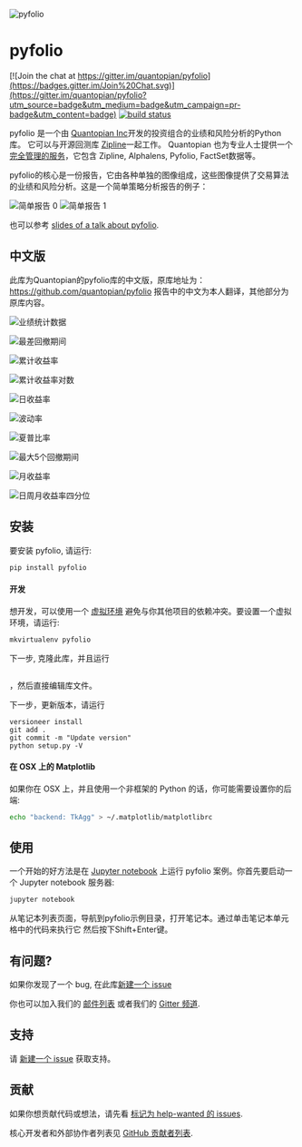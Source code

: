 ![pyfolio](https://media.quantopian.com/logos/open_source/pyfolio-logo-03.png "pyfolio")

# pyfolio

[![Join the chat at https://gitter.im/quantopian/pyfolio](https://badges.gitter.im/Join%20Chat.svg)](https://gitter.im/quantopian/pyfolio?utm_source=badge&utm_medium=badge&utm_campaign=pr-badge&utm_content=badge)
[![build status](https://travis-ci.org/quantopian/pyfolio.png?branch=master)](https://travis-ci.org/quantopian/pyfolio)

pyfolio 是一个由
[Quantopian Inc](https://www.quantopian.com)开发的投资组合的业绩和风险分析的Python库。 它可以与开源回测库
[Zipline](https://www.zipline.io/)一起工作。
Quantopian 也为专业人士提供一个 [完全管理的服务](https://factset.quantopian.com)，它包含 Zipline, Alphalens, Pyfolio, FactSet数据等。 

pyfolio的核心是一份报告，它由各种单独的图像组成，这些图像提供了交易算法的业绩和风险分析。这是一个简单策略分析报告的例子：

![简单报告 0](https://github.com/quantopian/pyfolio/raw/master/docs/simple_tear_0.png "由 Zipline 算法创建的报告案例")
![简单报告 1](https://github.com/quantopian/pyfolio/raw/master/docs/simple_tear_1.png "由 Zipline 算法创建的报告案例")

也可以参考 [slides of a talk about
pyfolio](https://nbviewer.jupyter.org/format/slides/github/quantopian/pyfolio/blob/master/pyfolio/examples/pyfolio_talk_slides.ipynb#/).

## 中文版
此库为Quantopian的pyfolio库的中文版，原库地址为：https://github.com/quantopian/pyfolio
报告中的中文为本人翻译，其他部分为原库内容。

![业绩统计数据](https://github.com/franklili3/pyfolio/raw/master/docs/业绩统计数据.png "由 franklili3 创建的钱翻一番算法报告案例")

![最差回撤期间](https://github.com/franklili3/pyfolio/raw/master/docs/最差回撤期间.png "由 franklili3 创建的钱翻一番算法报告案例")

![累计收益率](https://github.com/franklili3/pyfolio/raw/master/docs/累计收益率.png "由 franklili3 创建的钱翻一番算法报告案例")

![累计收益率对数](https://github.com/franklili3/pyfolio/raw/master/docs/累计收益率对数.png "由 franklili3 创建的钱翻一番算法报告案例")

![日收益率](https://github.com/franklili3/pyfolio/raw/master/docs/日收益率.png "由 franklili3 创建的钱翻一番算法报告案例")

![波动率](https://github.com/franklili3/pyfolio/raw/master/docs/波动率.png "由 franklili3 创建的钱翻一番算法报告案例")

![夏普比率](https://github.com/franklili3/pyfolio/raw/master/docs/夏普比率.png "由 franklili3 创建的钱翻一番算法报告案例")

![最大5个回撤期间](https://github.com/franklili3/pyfolio/raw/master/docs/最大5个回撤期间.png "由 franklili3 创建的钱翻一番算法报告案例")

![月收益率](https://github.com/franklili3/pyfolio/raw/master/docs/月收益率.png "由 franklili3 创建的钱翻一番算法报告案例")

![日周月收益率四分位](https://github.com/franklili3/pyfolio/raw/master/docs/日周月收益率四分位.png "由 franklili3 创建的钱翻一番算法报告案例")

## 安装

要安装 pyfolio, 请运行:

```bash
pip install pyfolio
```

#### 开发

想开发，可以使用一个 [虚拟环境](https://docs.python-guide.org/en/latest/dev/virtualenvs/) 避免与你其他项目的依赖冲突。要设置一个虚拟环境，请运行:
```bash
mkvirtualenv pyfolio
```

下一步, 克隆此库，并且运行 
```python setup.py develop
```
，然后直接编辑库文件。

下一步，更新版本，请运行
```pip install versioneer
versioneer install
git add .
git commit -m "Update version"
python setup.py -V
```

#### 在 OSX 上的 Matplotlib 

如果你在 OSX 上，并且使用一个非框架的 Python 的话，你可能需要设置你的后端:
``` bash
echo "backend: TkAgg" > ~/.matplotlib/matplotlibrc
```

## 使用

一个开始的好方法是在 [Jupyter notebook](https://jupyter.org/) 上运行 pyfolio 案例。你首先要启动一个 Jupyter notebook 服务器:

```bash
jupyter notebook
```

从笔记本列表页面，导航到pyfolio示例目录，打开笔记本。通过单击笔记本单元格中的代码来执行它
然后按下Shift+Enter键。


## 有问题?

如果你发现了一个 bug, 在此库[新建一个 issue](https://github.com/quantopian/pyfolio/issues) 

你也可以加入我们的 [邮件列表](https://groups.google.com/forum/#!forum/pyfolio) 或者我们的 [Gitter 频道](https://gitter.im/quantopian/pyfolio).

## 支持

请 [新建一个 issue](https://github.com/quantopian/pyfolio/issues/new) 获取支持。

## 贡献

如果你想贡献代码或想法，请先看 [标记为 help-wanted 的 issues](https://github.com/quantopian/pyfolio/issues?q=is%3Aopen+is%3Aissue+label%3A%22help+wanted%22).

核心开发者和外部协作者列表见 [ GitHub 贡献者列表](https://github.com/quantopian/pyfolio/graphs/contributors).
